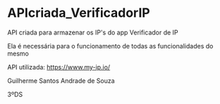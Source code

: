 # APIcriada_VerificadorIP
API criada para armazenar os IP's do app Verificador de IP

Ela é necessária para o funcionamento de todas as funcionalidades do mesmo

API utilizada: https://www.my-ip.io/

Guilherme Santos Andrade de Souza

3ºDS
